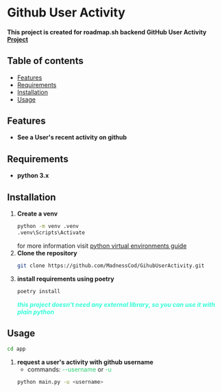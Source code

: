 # Github User Activity 

#### This project is created for roadmap.sh backend GitHub User Activity [Project](https://roadmap.sh/projects/github-user-activity)

## Table of contents 
 - [Features](#features)
 - [Requirements](#requirements-)
 - [Installation](#installation)
 - [Usage](#usage-)

## Features
- **See a User's recent activity on github**

## Requirements 
- **python 3.x**

## Installation
1. **Create a venv**
    ```bash
   python -m venv .venv
   .venv\Scripts\Activate
    ```
   for more information visit [python virtual environments guide](https://docs.python.org/3/tutorial/venv.html)
2. **Clone the repository**
    ```bash
   git clone https://github.com/MadnessCod/GihubUserActivity.git
   ```
3. **install requirements using poetry**
   ```bash
   poetry install
   ```
   <span style="color: #33ffd7;">***this project doesn't need any external library, so you can use it with plain python***</span>

## Usage 
```bash
cd app
```
1. **request a user's activity with github username**
   - commands: <span style="color: #2ecc71;">--username</span> or <span style="color: #2ecc71;">-u</span>
   ```bash
   python main.py -u <username>
   ```